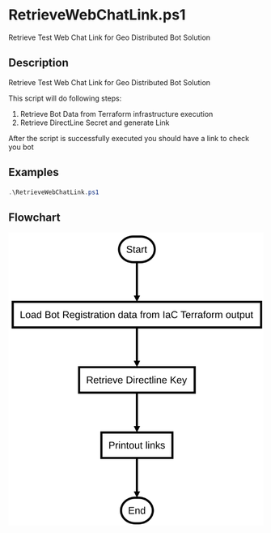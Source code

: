 # RetrieveWebChatLink.ps1

Retrieve Test Web Chat Link for Geo Distributed Bot Solution

## Description

Retrieve Test Web Chat Link for Geo Distributed Bot Solution

This script will do following steps:

1. Retrieve Bot Data from Terraform infrastructure execution
2. Retrieve DirectLine Secret and generate Link

After the script is successfully executed you should have a link to check you bot

## Examples

```powershell
.\RetrieveWebChatLink.ps1

```


## Flowchart

<div align='center'>

![Flowchart for RetrieveWebChatLink.ps1](../flowchart/RetrieveWebChatLink.flowchart.svg)
</div>
